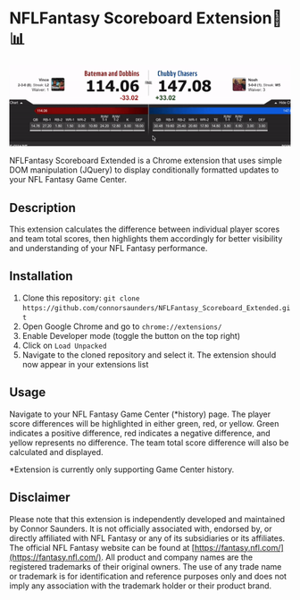 # NFLFantasy Scoreboard Extension🏈📊

![Demo](/FNTSYExtensionDemo.gif)

NFLFantasy Scoreboard Extended is a Chrome extension that uses simple DOM manipulation (JQuery) to display conditionally formatted updates to your NFL Fantasy Game Center.

## Description

This extension calculates the difference between individual player scores and team total scores, then highlights them accordingly for better visibility and understanding of your NFL Fantasy performance. 

## Installation

1. Clone this repository: `git clone https://github.com/connorsaunders/NFLFantasy_Scoreboard_Extended.git`
2. Open Google Chrome and go to `chrome://extensions/`
3. Enable Developer mode (toggle the button on the top right)
4. Click on `Load Unpacked`
5. Navigate to the cloned repository and select it. The extension should now appear in your extensions list

## Usage

Navigate to your NFL Fantasy Game Center (*history) page. The player score differences will be highlighted in either green, red, or yellow. Green indicates a positive difference, red indicates a negative difference, and yellow represents no difference. The team total score difference will also be calculated and displayed.

*Extension is currently only supporting Game Center history.

## Disclaimer

Please note that this extension is independently developed and maintained by Connor Saunders. It is not officially associated with, endorsed by, or directly affiliated with NFL Fantasy or any of its subsidiaries or its affiliates. The official NFL Fantasy website can be found at [https://fantasy.nfl.com/](https://fantasy.nfl.com/). All product and company names are the registered trademarks of their original owners. The use of any trade name or trademark is for identification and reference purposes only and does not imply any association with the trademark holder or their product brand.

